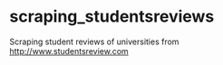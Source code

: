 # scraping_studentsreviews
Scraping student reviews of universities from http://www.studentsreview.com
